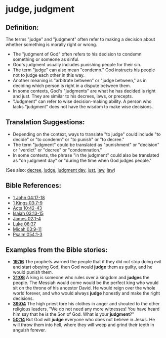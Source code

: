 # judge, judgment #

## Definition: ##

The terms "judge" and "judgment" often refer to making a decision about whether something  is morally right or wrong.

* The "judgment of God" often refers to his decision to condemn something or someone as sinful.
* God's judgment usually includes punishing people for their sin.
* The term "judge" can also mean "condemn." God instructs his people not to judge each other in this way.
* Another meaning is "arbitrate between" or "judge between," as in deciding which person is right in a dispute between them.
* In some contexts, God's "judgments" are what he has decided is right and just. They are similar to his decrees, laws, or precepts.
* "Judgment" can refer to wise decision-making ability. A person who lacks "judgment" does not have the wisdom to make wise decisions.

## Translation Suggestions: ##

* Depending on the context, ways to translate "to judge" could include "to decide" or "to condemn" or "to punish" or "to decree."
* The term "judgment" could be translated as "punishment" or "decision" or "verdict" or "decree" or "condemnation."
* In some contexts, the phrase "in the judgment" could also be translated as "on judgment day" or "during the time when God judges people."

(See also: [decree](../other/decree.md), [judge](../other/judgeposition.md), [judgment day](../kt/judgmentday.md), [just](../kt/justice.md), [law](../other/law.md), [law](../kt/lawofmoses.md))

## Bible References: ##

* [1 John 04:17-18](en/tn/1jn/help/04/17)
* [1 Kings 03:7-9](en/tn/1ki/help/03/07)
* [Acts 10:42-43](en/tn/act/help/10/42)
* [Isaiah 03:13-15](en/tn/isa/help/03/13)
* [James 02:1-4](en/tn/jas/help/02/01)
* [Luke 06:37](en/tn/luk/help/06/37)
* [Micah 03:9-11](en/tn/mic/help/03/09)
* [Psalm 054:1-3](en/tn/psa/help/54/01)

## Examples from the Bible stories: ##

* __[19:16](en/tn/obs/help/19/16)__ The prophets warned the people that if they did not stop doing evil and start obeying God, then God would __judge__  them as guilty, and he would punish them.
* __[21:08](en/tn/obs/help/21/08)__ A king is someone who rules over a kingdom and __judges__  the people. The Messiah would come would be the perfect king who would sit on the throne of his ancestor David. He would reign over the whole world forever, and who would always __judge__  honestly and make the right decisions.
* __[39:04](en/tn/obs/help/39/04)__ The high priest tore his clothes in anger and shouted to the other religious leaders, "We do not need any more witnesses! You have heard him say that he is the Son of God. What is your __judgment__?"
* __[50:14](en/tn/obs/help/50/14)__ But God will __judge__  everyone who does not believe in Jesus. He will throw them into hell, where they will weep and grind their teeth in anguish forever.